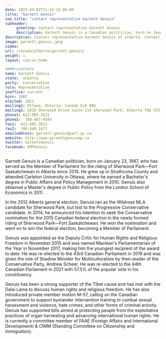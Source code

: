 ```yaml
---
date: 2023-04-02T11:54:12-05:00
title: "Garnett Genuis"
seo_title: "contact representative Garnett Genuis"
subheader:
     greeting: Contact representative Garnett Genuis
     description: Garnett Genuis is a Canadian politician, born on January 23, 1987, who has served as the Member of Parliament for the riding of Sherwood Park—Fort Saskatchewan in Alberta since 2015.
description: Contact representative Garnett Genuis of alberta. Contact information for Garnett Genuis includes email address, phone number, and mailing address.
image: garnett-genuis.jpeg
video:
url: /canada/alberta/garnett-genuis/
weight: 1
layout: course_home

####candidate
name: Garnett Genuis
state:	alberta
party:	Conservative
role: Representative
inoffice: current
born: 1987
elected: 2021
mailing1: Ottawa, Ontario, Canada K1A 0A6
mailing2: 2018 Sherwood Drive Suite 214 Sherwood Park, Alberta T8A 5V3
phone1: 613-995-3611
phone2:  780-467-4944
fax1:  613-995-3612
fax2:  780-449-1471
emailaddress: garnett.genuis@parl.gc.ca
website: http://www.garnettgenuismp.ca
twitter: GarnettGenuis
facebook: EMPGenuis
---
```


Garnett Genuis is a Canadian politician, born on January 23, 1987, who has served as the Member of Parliament for the riding of Sherwood Park—Fort Saskatchewan in Alberta since 2015. He grew up in Strathcona County and attended Carleton University in Ottawa, where he earned a Bachelor's degree in Public Affairs and Policy Management in 2010. Genuis also obtained a Master's degree in Public Policy from the London School of Economics in 2011.

In the 2012 Alberta general election, Genuis ran as the Wildrose MLA candidate for Sherwood Park, but lost to the Progressive Conservative candidate. In 2014, he announced his intention to seek the Conservative nomination for the 2015 Canadian federal election in the newly formed riding of Sherwood Park—Fort Saskatchewan. He won the nomination and went on to win the federal election, becoming a Member of Parliament.

Genuis was appointed as the Deputy Critic for Human Rights and Religious Freedom in November 2015 and was named Maclean's Parliamentarian of the Year in November 2017, making him the youngest recipient of the award to date. He was re-elected to the 43rd Canadian Parliament in 2019 and was given the role of Shadow Minister for Multiculturalism by then-leader of the Conservative Party, Andrew Scheer. He was re-elected to the 44th Canadian Parliament in 2021 with 57.5% of the popular vote in his constituency.

Genuis has been a strong supporter of the Tibet cause and has met with the Dalai Lama to discuss human rights and religious freedom. He has also introduced private member motion M-57, calling on the Canadian government to support bystander intervention training to combat sexual harassment and violence, hate crimes, and other forms of criminal activity. Genuis has supported bills aimed at protecting people from the exploitative practices of organ harvesting and advancing international human rights. He is currently a committee member of FAAE (Foreign Affairs and International Development) & CIMM (Standing Committee on Citizenship and Immigration).
